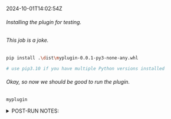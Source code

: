 2024-10-01T14:02:54Z
###### Installing the plugin for testing.
###### This job is a joke.

```bash
pip install .\dist\myplugin-0.0.1-py3-none-any.whl

# use pip3.10 if you have multiple Python versions installed
```

###### Okay, so now we should be good to run the plugin.

```bash
myplugin
```

<details> 
  <summary>POST-RUN NOTES: </summary>
  
###### Looks like I need to pass it some arguments.
###### That's fine, but I'm late for a meeting.
###### Seriously, grooming EVERY sprint?
###### Are all these Agile ceremonies REALLY necessary?

   <details> 
   <summary>HINT: </summary>
If your terminal shows the below output, good! The `myplugin` plugin is installed successfully, then. Move on to Entry 4.

```bash
usage: myplugin.exe -p [-h]
myplugin.exe: error: the following arguments are required: -p
```

</details>
</details>